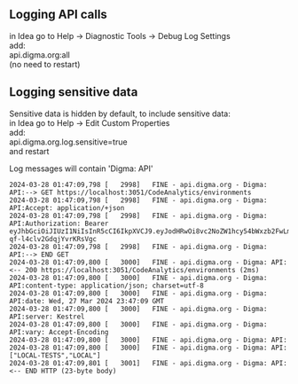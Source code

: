 ## Logging API calls

in Idea go to Help -> Diagnostic Tools -> Debug Log Settings<br>
add:<br>
api.digma.org:all<br>
(no need to restart)

## Logging sensitive data

Sensitive data is hidden by default, to include sensitive data:<br>
in Idea go to Help -> Edit Custom Properties<br>
add:<br>
api.digma.org.log.sensitive=true<br>
and restart

Log messages will contain 'Digma: API'

```
2024-03-28 01:47:09,798 [   2998]   FINE - api.digma.org - Digma: API:--> GET https://localhost:3051/CodeAnalytics/environments
2024-03-28 01:47:09,798 [   2998]   FINE - api.digma.org - Digma: API:Accept: application/+json
2024-03-28 01:47:09,798 [   2998]   FINE - api.digma.org - Digma: API:Authorization: Bearer eyJhbGciOiJIUzI1NiIsInR5cCI6IkpXVCJ9.eyJodHRwOi8vc2NoZW1hcy54bWxzb2FwLm9yZy93cy8yMDA1LzA1L2lkZW50aXR5L2NsYWltcy9uYW1lIjoiYWRtaW5AZGlnbWEuYWkiLCJodHRwOi8vc2NoZW1hcy5taWNyb3NvZnQuY29tL3dzLzIwMDgvMDYvaWRlbnRpdHkvY2xhaW1zL3ByaW1hcnlzaWQiOiJjYzY3NDFmMi1iMTQ0LTQ2YTktOGNiYi02ZmZjZTc4MjE1OGQiLCJodHRwOi8vc2NoZW1hcy5taWNyb3NvZnQuY29tL3dzLzIwMDgvMDYvaWRlbnRpdHkvY2xhaW1zL3JvbGUiOiJBZG1pbiIsImV4cCI6MTcxMTU4NDEyOX0._bKXhoL7aa9_yZOGxY2K-qf-l4clv2GdqjYvrKRsVgc
2024-03-28 01:47:09,798 [   2998]   FINE - api.digma.org - Digma: API:--> END GET
2024-03-28 01:47:09,800 [   3000]   FINE - api.digma.org - Digma: API:<-- 200 https://localhost:3051/CodeAnalytics/environments (2ms)
2024-03-28 01:47:09,800 [   3000]   FINE - api.digma.org - Digma: API:content-type: application/json; charset=utf-8
2024-03-28 01:47:09,800 [   3000]   FINE - api.digma.org - Digma: API:date: Wed, 27 Mar 2024 23:47:09 GMT
2024-03-28 01:47:09,800 [   3000]   FINE - api.digma.org - Digma: API:server: Kestrel
2024-03-28 01:47:09,800 [   3000]   FINE - api.digma.org - Digma: API:vary: Accept-Encoding
2024-03-28 01:47:09,800 [   3000]   FINE - api.digma.org - Digma: API:
2024-03-28 01:47:09,800 [   3000]   FINE - api.digma.org - Digma: API:["LOCAL-TESTS","LOCAL"]
2024-03-28 01:47:09,801 [   3001]   FINE - api.digma.org - Digma: API:<-- END HTTP (23-byte body)

```
